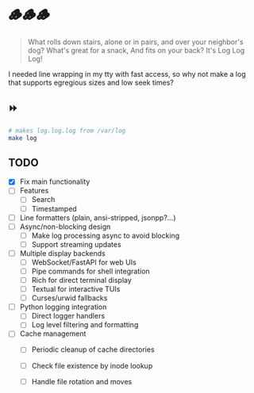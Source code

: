# 🪵🪵🪵

> What rolls down stairs, alone or in pairs, and over your neighbor's dog?
> What's great for a snack, And fits on your back?
> It's Log Log Log!

I needed line wrapping in my tty with fast access, so why not make a log that
supports egregious sizes and low seek times?

## ⏩

```bash
# makes log.log.log from /var/log
make log
```

## TODO

- [x] Fix main functionality
- [ ] Features
  - [ ] Search
  - [ ] Timestamped
- [ ] Line formatters (plain, ansi-stripped, jsonpp?...)
- [ ] Async/non-blocking design
  - [ ] Make log processing async to avoid blocking
  - [ ] Support streaming updates
- [ ] Multiple display backends
  - [ ] WebSocket/FastAPI for web UIs
  - [ ] Pipe commands for shell integration
  - [ ] Rich for direct terminal display
  - [ ] Textual for interactive TUIs
  - [ ] Curses/urwid fallbacks
- [ ] Python logging integration
  - [ ] Direct logger handlers
  - [ ] Log level filtering and formatting
- [ ] Cache management
  - [ ] Periodic cleanup of cache directories
  - [ ] Check file existence by inode lookup
  - [ ] Handle file rotation and moves


